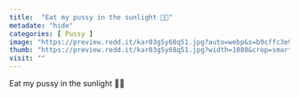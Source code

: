 ```yaml
---
title:  "Eat my pussy in the sunlight 🧡🌞"
metadate: "hide"
categories: [ Pussy ]
image: "https://preview.redd.it/kar03g5y68q51.jpg?auto=webp&s=b9cffc3e97cc7421d8112574d7a0cb41e170c979"
thumb: "https://preview.redd.it/kar03g5y68q51.jpg?width=1080&crop=smart&auto=webp&s=57da5f083941b4c415d0c0b6833633d2862cb0fa"
visit: ""
---
```

Eat my pussy in the sunlight 🧡🌞
